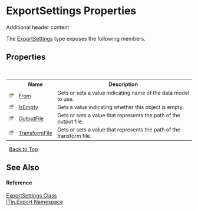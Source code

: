 # ExportSettings Properties
Additional header content 

The <a href="T_iTin_Export_ExportSettings">ExportSettings</a> type exposes the following members.


## Properties
&nbsp;<table><tr><th></th><th>Name</th><th>Description</th></tr><tr><td>![Public property](media/pubproperty.gif "Public property")</td><td><a href="P_iTin_Export_ExportSettings_From">From</a></td><td>
Gets or sets a value indicating name of the data model to use.</td></tr><tr><td>![Public property](media/pubproperty.gif "Public property")</td><td><a href="P_iTin_Export_ExportSettings_IsEmpty">IsEmpty</a></td><td>
Gets a value indicating whether this object is empty.</td></tr><tr><td>![Public property](media/pubproperty.gif "Public property")</td><td><a href="P_iTin_Export_ExportSettings_OutputFile">OutputFile</a></td><td>
Gets or sets a value that represents the path of the output file.</td></tr><tr><td>![Public property](media/pubproperty.gif "Public property")</td><td><a href="P_iTin_Export_ExportSettings_TransformFile">TransformFile</a></td><td>
Gets or sets a value that represents the path of the transform file.</td></tr></table>&nbsp;
<a href="#exportsettings-properties">Back to Top</a>

## See Also


#### Reference
<a href="T_iTin_Export_ExportSettings">ExportSettings Class</a><br /><a href="N_iTin_Export">iTin.Export Namespace</a><br />